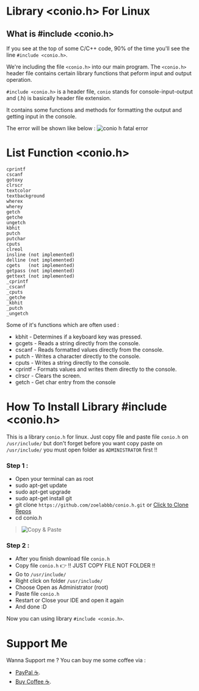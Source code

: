 # Library <conio.h> For Linux

## What is #include <conio.h>

If you see at the top of some C/C++ code, 90% of the time you'll see the line `#include <conio.h>`.

We're including the file `<conio.h>` into our main program. The `<conio.h>` header file contains certain library functions that peform input and output operation.

`#include <conio.h>` is a header file, `conio` stands for console-input-output and (.h) is basically header file extension.

It contains some functions and methods for formatting the output and getting input in the console.

The error will be shown like below :
![conio h fatal error](https://github.com/zoelabbb/conio.h/blob/master/src/img/fatalerror.png)

# List Function <conio.h>

    cprintf
    cscanf
    gotoxy
    clrscr
    textcolor
    textbackground
    wherex
    wherey
    getch
    getche
    ungetch
    kbhit
    putch
    putchar
    cputs
    clreol
    insline (not implemented)
    delline (not implemented)
    cgets   (not implemented)
    getpass (not implemented)
    gettext (not implemented)
    _cprintf
    _cscanf
    _cputs
    _getche
    _kbhit
    _putch
    _ungetch

Some of it's functions which are often used :

- kbhit - Determines if a keyboard key was pressed.
- gcgets - Reads a string directly from the console.
- cscanf - Reads formatted values directly from the console.
- putch - Writes a character directly to the console.
- cputs - Writes a string directly to the console.
- cprintf - Formats values and writes them directly to the console.
- clrscr - Clears the screen.
- getch - Get char entry from the console

# How To Install Library #include <conio.h>

This is a library `conio.h` for linux. Just copy file and paste file `conio.h` on `/usr/include/` but don't forget before you want copy paste on `/usr/include/` you must open folder as `ADMINISTRATOR` first !!

### Step 1 :

- Open your terminal can as root
- sudo apt-get update
- sudo apt-get upgrade
- sudo apt-get install git
- git clone `https://github.com/zoelabbb/conio.h.git` or [Click to Clone Repos](https://github.com/zoelabbb/conio.h.git)
- cd conio.h

> ![Copy & Paste](https://github.com/zoelabbb/conio.h/blob/master/src/img/Copy%20%26%20Paste.png)

### Step 2 :

- After you finish download file `conio.h`
- Copy file `conio.h` :point_right: !! JUST COPY FILE NOT FOLDER !!
- Go to `/usr/include/`
- Right click on folder `/usr/include/`
- Choose Open as Administrator (root)
- Paste file `conio.h`
- Restart or Close your IDE and open it again
- And done :D

Now you can using library `#include <conio.h>`.

# Support Me

Wanna Support me ? You can buy me some coffee via :

- [PayPal :coffee:](https://www.paypal.com/paypalme/haialipp).
- [Buy Coffee :coffee:](https://www.buymeacoffee.com/ikoo).
